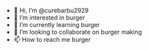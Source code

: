 - 👋 Hi, I’m @curebarbu2929
- 👀 I’m interested in burger
- 🌱 I’m currently learning burger
- 💞️ I’m looking to collaborate on burger making
- 📫 How to reach me burger

<!---
curebarbu2929/curebarbu2929 is a ✨ special ✨ repository because its `README.md` (this file) appears on your GitHub profile.
You can click the Preview link to take a look at your changes.
--->
